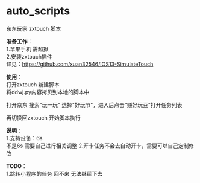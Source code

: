 # auto_scripts
东东玩家 zxtouch 脚本

**准备工作**：  
1.苹果手机 需越狱  
2.安装zxtouch插件  
详见：https://github.com/xuan32546/IOS13-SimulateTouch  

**使用**：  
打开zxtouch 新建脚本  
将ddwj.py内容拷贝到本地的脚本中  

打开京东 搜索"玩一玩" 选择"好玩节"，进入后点击"赚好玩豆"打开任务列表  

再切换回zxtouch 开始脚本执行  


**说明**：  
1.支持设备：6s  
不是6s 需要自己进行相关调整
2.开卡任务不会去自动开卡，需要可以自己定制修改  

**TODO**：  
1.跳转小程序的任务 回不来 无法继续下去  
